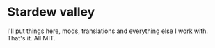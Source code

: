 # Stardew valley

I'll put things here, mods, translations and everything else I work with. That's it. All MIT.
